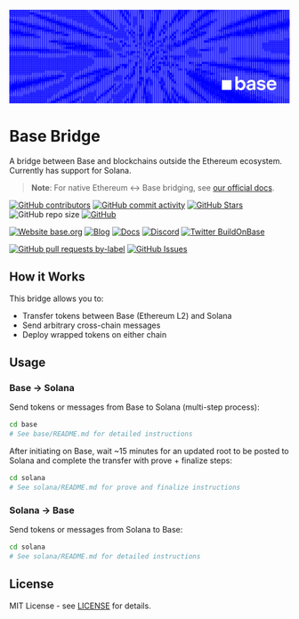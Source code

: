 ![Base](logo.png)

# Base Bridge

A bridge between Base and blockchains outside the Ethereum ecosystem. Currently has support for Solana.

> **Note**: For native Ethereum ↔ Base bridging, see [our official docs](https://docs.base.org/base-chain/network-information/bridges-mainnet).

<!-- Badge row 1 - status -->

[![GitHub contributors](https://img.shields.io/github/contributors/base/bridge)](https://github.com/base/bridge/graphs/contributors)
[![GitHub commit activity](https://img.shields.io/github/commit-activity/w/base/bridge)](https://github.com/base/bridge/graphs/contributors)
[![GitHub Stars](https://img.shields.io/github/stars/base/bridge.svg)](https://github.com/base/bridge/stargazers)
![GitHub repo size](https://img.shields.io/github/repo-size/base/bridge)
[![GitHub](https://img.shields.io/github/license/base/bridge?color=blue)](https://github.com/base/bridge/blob/main/LICENSE)

<!-- Badge row 2 - links and profiles -->

[![Website base.org](https://img.shields.io/website-up-down-green-red/https/base.org.svg)](https://base.org)
[![Blog](https://img.shields.io/badge/blog-up-green)](https://base.mirror.xyz/)
[![Docs](https://img.shields.io/badge/docs-up-green)](https://docs.base.org/)
[![Discord](https://img.shields.io/discord/1067165013397213286?label=discord)](https://base.org/discord)
[![Twitter BuildOnBase](https://img.shields.io/twitter/follow/BuildOnBase?style=social)](https://twitter.com/BuildOnBase)

<!-- Badge row 3 - detailed status -->

[![GitHub pull requests by-label](https://img.shields.io/github/issues-pr-raw/base/bridge)](https://github.com/base/bridge/pulls)
[![GitHub Issues](https://img.shields.io/github/issues-raw/base/bridge.svg)](https://github.com/base/bridge/issues)

## How it Works

This bridge allows you to:

- Transfer tokens between Base (Ethereum L2) and Solana
- Send arbitrary cross-chain messages
- Deploy wrapped tokens on either chain

## Usage

### Base → Solana

Send tokens or messages from Base to Solana (multi-step process):

```bash
cd base
# See base/README.md for detailed instructions
```

After initiating on Base, wait ~15 minutes for an updated root to be posted to Solana and complete the transfer with prove + finalize steps:

```bash
cd solana
# See solana/README.md for prove and finalize instructions
```

### Solana → Base

Send tokens or messages from Solana to Base:

```bash
cd solana
# See solana/README.md for detailed instructions
```

## License

MIT License - see [LICENSE](LICENSE) for details.
